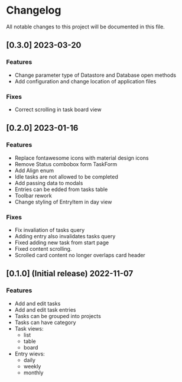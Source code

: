 # Changelog

All notable changes to this project will be documented in this file.

## [0.3.0] 2023-03-20

### Features

- Change parameter type of Datastore and Database open methods
- Add configuration and change location of application files

### Fixes

- Correct scrolling in task board view

## [0.2.0] 2023-01-16

### Features

- Replace fontawesome icons with material design icons
- Remove Status combobox form TaskForm
- Add Align enum
- Idle tasks are not allowed to be completed
- Add passing data to modals
- Entries can be edded from tasks table
- Toolbar rework
- Change styling of EntryItem in day view

### Fixes

- Fix invaliation of tasks query
- Adding entry also invalidates tasks query
- Fixed adding new task from start page
- Fixed content scrolling.
- Scrolled card content no longer overlaps card header

## [0.1.0] (Initial release) 2022-11-07

### Features

- Add and edit tasks
- Add and edit task entries
- Tasks can be grouped into projects
- Tasks can have category
- Task views:
  - list
  - table
  - board
- Entry wievs:
  - daily
  - weekly
  - monthly

